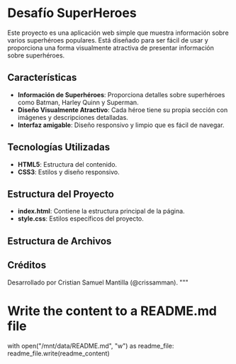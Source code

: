 # Desafío SuperHeroes

Este proyecto es una aplicación web simple que muestra información sobre varios superhéroes populares. Está diseñado para ser fácil de usar y proporciona una forma visualmente atractiva de presentar información sobre superhéroes.

## Características

- **Información de Superhéroes**: Proporciona detalles sobre superhéroes como Batman, Harley Quinn y Superman.
- **Diseño Visualmente Atractivo**: Cada héroe tiene su propia sección con imágenes y descripciones detalladas.
- **Interfaz amigable**: Diseño responsivo y limpio que es fácil de navegar.

## Tecnologías Utilizadas

- **HTML5**: Estructura del contenido.
- **CSS3**: Estilos y diseño responsivo.

## Estructura del Proyecto

- **index.html**: Contiene la estructura principal de la página.
- **style.css**: Estilos específicos del proyecto.

## Estructura de Archivos


## Créditos

Desarrollado por Cristian Samuel Mantilla (@crissamman).
"""

# Write the content to a README.md file
with open("/mnt/data/README.md", "w") as readme_file:
    readme_file.write(readme_content)

